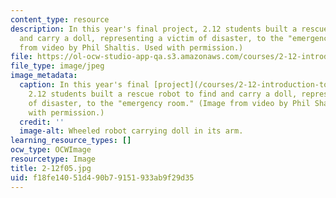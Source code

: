```yaml
---
content_type: resource
description: In this year's final project, 2.12 students built a rescue robot to find
  and carry a doll, representing a victim of disaster, to the "emergency room." (Image
  from video by Phil Shaltis. Used with permission.)
file: https://ol-ocw-studio-app-qa.s3.amazonaws.com/courses/2-12-introduction-to-robotics-fall-2005/f18fe14051d490b79151933ab9f29d35_2-12f05.jpg
file_type: image/jpeg
image_metadata:
  caption: In this year's final [project](/courses/2-12-introduction-to-robotics-fall-2005/pages/projects),
    2.12 students built a rescue robot to find and carry a doll, representing a victim
    of disaster, to the "emergency room." (Image from video by Phil Shaltis. Used
    with permission.)
  credit: ''
  image-alt: Wheeled robot carrying doll in its arm.
learning_resource_types: []
ocw_type: OCWImage
resourcetype: Image
title: 2-12f05.jpg
uid: f18fe140-51d4-90b7-9151-933ab9f29d35
---
```

